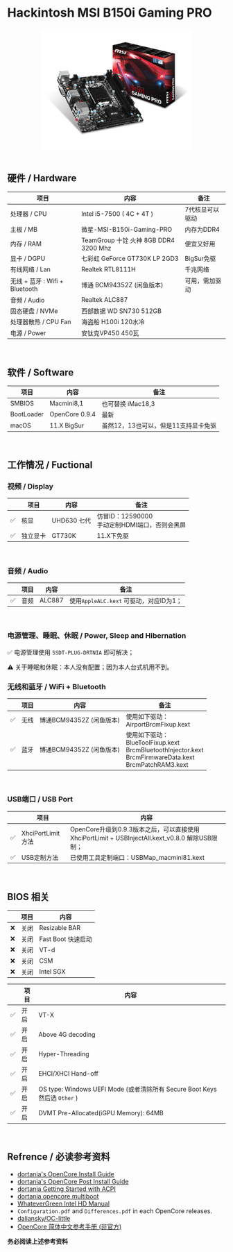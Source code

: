 # Hackintosh MSI B150i Gaming PRO

<div align="center">
<img src="pic/msi-b150i-gaming-pro.png" width="350px" />
</div>
<br>

## 硬件 / Hardware
| 项目 | 内容 | 备注 |
| ----- | ----- |-----|
| 处理器 / CPU | Intel i5-7500 ( 4C + 4T ) | 7代核显可以驱动 |
| 主板 / MB | 微星-MSI-B150i-Gaming-PRO | 内存为DDR4 |
| 内存 / RAM | TeamGroup 十铨 火神 8GB DDR4 3200 Mhz | 便宜又好用 |
| 显卡 / DGPU | 七彩虹 GeForce GT730K LP 2GD3 | BigSur免驱 |
| 有线网络 / Lan | Realtek RTL8111H | 千兆网络 |
| 无线 + 蓝牙 : Wifi + Bluetooth | 博通 BCM94352Z (闲鱼版本) | 可用，需加驱动 |
| 音频 / Audio | Realtek ALC887 |  |
| 固态硬盘 / NVMe | 西部数据 WD SN730 512GB |  |
| 处理器散热 / CPU Fan | 海盗船 H100i 120水冷 |  |
| 电源 / Power | 安钛克VP450 450瓦 |  |
<br>

## 软件 / Software
| 项目 | 内容 | 备注 |
| ----- | ----- | ----- |
| SMBIOS | Macmini8,1 | 也可替换 iMac18,3 |
| BootLoader | OpenCore 0.9.4 | 最新 |
| macOS | 11.X BigSur | 虽然12，13也可以，但是11支持显卡免驱 |
<br>

## 工作情况 / Fuctional
### 视频 / Display
|| 项目 | 内容 | 备注 |
|-----| ----- | ----- | ----- |
|✅| 核显 | UHD630 七代 | 仿冒ID：12590000<br>手动定制HDMI端口，否则会黑屏 |
|✅| 独立显卡 | GT730K | 11.X下免驱 |
<br>

### 音频 / Audio
|| 项目 | 内容 | 备注 |
|-----| ----- | ----- | ----- |
|✅| 音频 | ALC887 | 使用`AppleALC.kext` 可驱动，对应ID为1； |
<br>

### 电源管理、睡眠、休眠 / Power, Sleep and Hibernation
✅ 电源管理使用 `SSDT-PLUG-DRTNIA` 即可解决；

⚠️ 关于睡眠和休眠：本人没有配置；因为本人台式机用不到。
<br>

### 无线和蓝牙 / WiFi + Bluetooth
|| 项目 | 内容 | 备注 |
|-----| ----- | ----- | ----- |
|✅| 无线 | 博通BCM94352Z (闲鱼版本) | 使用如下驱动：<br>AirportBrcmFixup.kext |
|✅| 蓝牙 | 博通BCM94352Z (闲鱼版本) | 使用如下驱动：<br>BlueToolFixup.kext<br>BrcmBluetoothInjector.kext<br>BrcmFirmwareData.kext<br>BrcmPatchRAM3.kext |
<br>

### USB端口 / USB Port
|| 项目 | 内容 | 
|-----| ----- | ----- | 
|✅| XhciPortLimit方法 | OpenCore升级到0.9.3版本之后，可以直接使用 XhciPortLimit + USBInjectAll.kext_v0.8.0 解除USB限制； |
|✅| USB定制方法 | 已使用工具定制端口：USBMap_macmini81.kext |

<br>

## BIOS 相关
|| 项目 | 内容 | 
|-----| ----- | ----- | 
|❌| 关闭 | Resizable BAR | 
|❌| 关闭 | Fast Boot 快速启动 | 
|❌| 关闭 | VT-d | 
|❌| 关闭 | CSM | 
|❌| 关闭 | Intel SGX | 

|| 项目 | 内容 | 
|-----| ----- | ----- | 
|✅| 开启 | VT-X |
|✅| 开启 | Above 4G decoding |
|✅| 开启 | Hyper-Threading |
|✅| 开启 | EHCI/XHCI Hand-off |
|✅| 开启 | OS type: Windows UEFI Mode (或者清除所有 Secure Boot Keys 然后选 `Other` ) |
|✅| 开启 | DVMT Pre-Allocated(iGPU Memory): 64MB |
<br>

## Refrence / 必读参考资料

- [dortania's OpenCore Install Guide](https://dortania.github.io/OpenCore-Install-Guide/)
- [dortania's OpenCore Post Install Guide](https://dortania.github.io/OpenCore-Post-Install/)
- [dortania Getting Started with ACPI](https://dortania.github.io/OpenCore-Post-Install/)
- [dortania opencore multiboot](https://github.com/dortania/OpenCore-Multiboot)
- [WhateverGreen Intel HD Manual](https://github.com/acidanthera/WhateverGreen/blob/master/Manual/FAQ.IntelHD.en.md)
- `Configuration.pdf` and `Differences.pdf` in each OpenCore releases.
- [daliansky/OC-little](https://github.com/daliansky/OC-little)
- [OpenCore 简体中文参考手册 (非官方)](https://oc.skk.moe)

**务必阅读上述参考资料**
